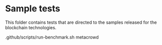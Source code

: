 # Sample tests

This folder contains tests that are directed to the samples released for the blockchain technologies.

.github/scripts/run-benchmark.sh metacrowd